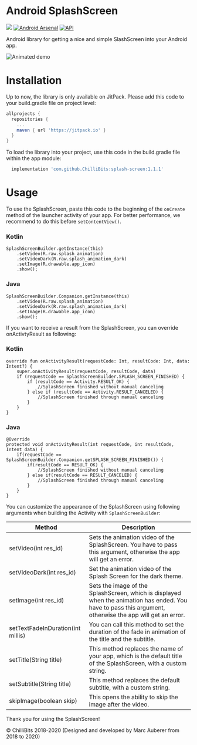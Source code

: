 # Android SplashScreen
[![](https://jitpack.io/v/ChilliBits/splash-screen.svg)](https://jitpack.io/#ChilliBits/splash-screen)
[![Android Arsenal](https://img.shields.io/badge/Android%20Arsenal-SplashScreen-blue.svg?style=flat)](https://android-arsenal.com/details/1/7112)
[![API](https://img.shields.io/badge/API-14%2B-red.svg?style=flat)](https://android-arsenal.com/api?level=14)

Android library for getting a nice and simple SlashScreen into your Android app.

![Animated demo](https://chillibits.com/github-media/SplashScreen/animated_demo.gif)

# Installation

Up to now, the library is only available on JitPack. Please add this code to your build.gradle file on project level:
```gradle
allprojects {
  repositories {
    ...
    maven { url 'https://jitpack.io' }
  }
}
```
To load the library into your project, use this code in the build.gradle file within the app module:
```gradle
  implementation 'com.github.ChilliBits:splash-screen:1.1.1'
```

# Usage
To use the SplashScreen, paste this code to the beginning of the `onCreate` method of the launcher activity of your app. For better performance, we recommend to do this before `setContentView()`.
### Kotlin
```android
SplashScreenBuilder.getInstance(this)
    .setVideo(R.raw.splash_animation)
    .setVideoDark(R.raw.splash_animation_dark)
    .setImage(R.drawable.app_icon)
    .show();
```
### Java
```android
SplashScreenBuilder.Companion.getInstance(this)
    .setVideo(R.raw.splash_animation)
    .setVideoDark(R.raw.splash_animation_dark)
    .setImage(R.drawable.app_icon)
    .show();
```
If you want to receive a result from the SplashScreen, you can override onActivtyResult as following:
### Kotlin
```android
override fun onActivityResult(requestCode: Int, resultCode: Int, data: Intent?) {
    super.onActivityResult(requestCode, resultCode, data)
    if (requestCode == SplashScreenBuilder.SPLASH_SCREEN_FINISHED) {
        if (resultCode == Activity.RESULT_OK) {
            //SplashScreen finished without manual canceling
        } else if (resultCode == Activity.RESULT_CANCELED) {
            //SplashScreen finished through manual canceling
        }
    }
}
```
### Java
```android
@Override
protected void onActivityResult(int requestCode, int resultCode, Intent data) {
    if(requestCode == SplashScreenBuilder.Companion.getSPLASH_SCREEN_FINISHED()) {
        if(resultCode == RESULT_OK) {
            //SplashScreen finished without manual canceling
        } else if(resultCode == RESULT_CANCELED) {
            //SplashScreen finished through manual canceling
        }
    }
}
```

You can customize the appearance of the SplashScreen using following arguments when building the Activity with `SplashScreenBuilder`:

Method | Description
-------|------------
setVideo(int res_id) | Sets the animation video of the SplashScreen. You have to pass this argument, otherwise the app will get an error.
setVideoDark(int res_id) | Set the animation video of the Splash Screen for the dark theme.
setImage(int res_id) | Sets the image of the SplashScreen, which is displayed when the animation has ended. You have to pass this argument, otherwise the app will get an error.
setTextFadeInDuration(int millis) | You can call this method to set the duration of the fade in animation of the title and the subtitle.
setTitle(String title) | This method replaces the name of your app, which is the default title of the SplashScreen, with a custom string.
setSubtitle(String title) | This method replaces the default subtitle, with a custom string.
skipImage(boolean skip) | This opens the ability to skip the image after the video.


Thank you for using the SplashScreen!

© ChilliBits 2018-2020 (Designed and developed by Marc Auberer from 2018 to 2020)
